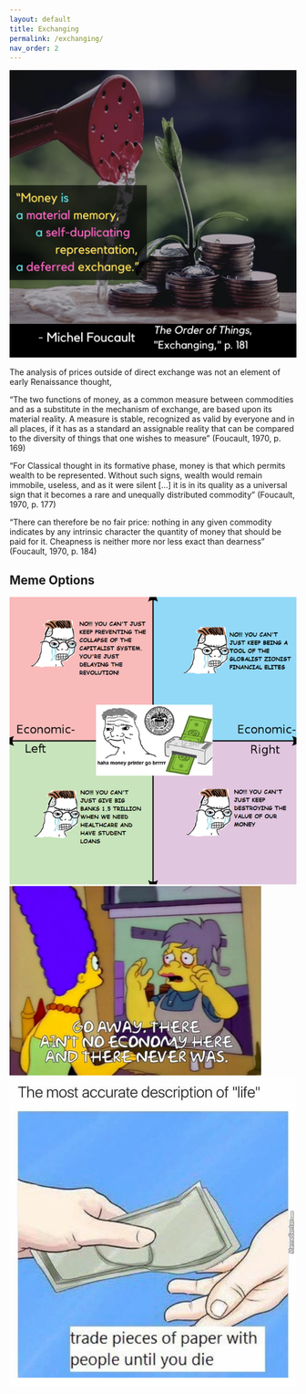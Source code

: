```yaml
---
layout: default
title: Exchanging
permalink: /exchanging/
nav_order: 2
---
```


![Exchanging](../graphics/toot_exchanging_graphic.png)

The analysis of prices outside of direct exchange was not an element of early Renaissance thought, 

“The two functions of money, as a common measure between commodities and as a substitute in the mechanism of exchange, are based upon its material reality. A measure is stable, recognized as valid by everyone and in all places, if it has as a standard an assignable reality that can be compared to the diversity of things that one wishes to measure” (Foucault, 1970, p. 169)

“For Classical thought in its formative phase, money is that which permits wealth to be represented. Without such signs, wealth would remain immobile, useless, and as it were silent [...] it is in its quality as a universal sign that it becomes a rare and unequally distributed commodity” (Foucault, 1970, p. 177)

“There can therefore be no fair price: nothing in any given commodity indicates by any intrinsic character the quantity of money that should be paid for it. Cheapness is neither more nor less exact than dearness” (Foucault, 1970, p. 184)

## Meme Options

![option 1](../memes/analysisofwealthmeme.png)
![option 2](../memes/economymeme.png)
![option 3](../memes/exchangemoneymeme.jpg)
